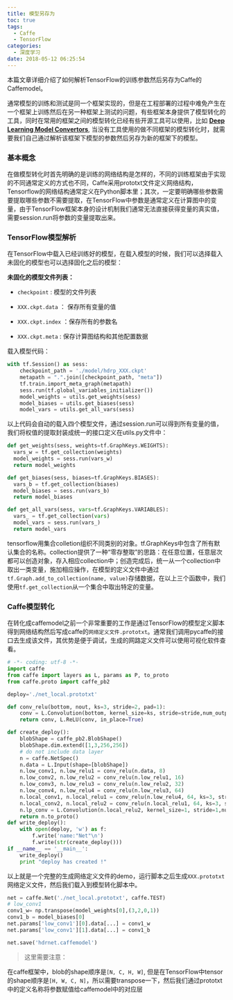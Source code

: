 ```yaml
---
title: 模型另存为
toc: true
tags:
  - Caffe
  - TensorFlow
categories:
  - 深度学习
date: 2018-05-12 06:25:54
---
```


本篇文章详细介绍了如何解析TensorFlow的训练参数然后另存为Caffe的Caffemodel。

<!--more-->

通常模型的训练和测试是同一个框架实现的，但是在工程部署的过程中难免产生在一个框架上训练然后在另一种框架上测试的问题，有些框架本身提供了模型转化的工具，同时在常用的框架之间的模型转化已经有些开源工具可以使用，比如 [**Deep Learning Model Convertors**](https://github.com/ysh329/deep-learning-model-convertor), 当没有工具使用的做不同框架的模型转化时，就需要我们自己通过解析该框架下模型的参数然后另存为新的框架下的模型。

### **基本概念**

在做模型转化时首先明确的是训练的网络结构是怎样的，不同的训练框架由于实现的不同通常定义的方式也不同，Caffe采用prototxt文件定义网络结构，Tensorflow的网络结构通常定义在Python脚本里；其次，一定要明确哪些参数需要提取哪些参数不需要提取，在TensorFlow中参数是通常定义在计算图中的变量，由于TensorFlow框架本身的设计机制我们通常无法直接获得变量的真实值，需要session.run将参数的变量提取出来。

### **TensorFlow模型解析**

在TensorFlow中载入已经训练好的模型，在载入模型的时候，我们可以选择载入未固化的模型也可以选择固化之后的模型：

**未固化的模型文件列表：**

- `checkpoint` : 模型的文件列表

- `XXX.ckpt.data` ： 保存所有变量的值

- `XXX.ckpt.index` ：保存所有的参数名

- `XXX.ckpt.meta` : 保存计算图结构和其他配置数据

载入模型代码：

```python
with tf.Session() as sess:
    checkpoint_path = './model/hdrp_XXX.ckpt'
    metapath = ".".join([checkpoint_path, "meta"])
    tf.train.import_meta_graph(metapath)
    sess.run(tf.global_variables_initializer())
    model_weights = utils.get_weights(sess)
    model_biases = utils.get_biases(sess)
    model_vars = utils.get_all_vars(sess)
```

以上代码会自动的载入四个模型文件，通过session.run可以得到所有变量的值，我们将权值的提取封装成统一的接口定义在utils.py文件中：

```python
def get_weights(sess, weights=tf.GraphKeys.WEIGHTS):
  vars_w = tf.get_collection(weights)
  model_weights = sess.run(vars_w)
  return model_weights

def get_biases(sess, biases=tf.GraphKeys.BIASES):
  vars_b = tf.get_collection(biases)
  model_biases = sess.run(vars_b)
  return model_biases

def get_all_vars(sess, vars=tf.GraphKeys.VARIABLES):
  vars_ = tf.get_collection(vars)
  model_vars = sess.run(vars_)
  return model_vars
```
tensorflow用集合colletion组织不同类别的对象。tf.GraphKeys中包含了所有默认集合的名称。collection提供了一种“零存整取”的思路：在任意位置，任意层次都可以创造对象，存入相应collection中；创造完成后，统一从一个collection中取出一类变量，施加相应操作，在模型的定义文件中通过`tf.Graph.add_to_collection(name, value)`存储数据，在以上三个函数中，我们使用`tf.get_collection`从一个集合中取出特定的变量。

### **Caffe模型转化**

在转化成caffemodel之前一个非常重要的工作是通过TensorFlow的模型定义脚本得到网络结构然后写成caffe的`网络定义文件.prototxt`。通常我们调用pycaffe的接口去生成该文件，其优势是便于调试，生成的网路定义文件可以使用可视化软件查看。

```python
# -*- coding: utf-8 -*-
import caffe
from caffe import layers as L, params as P, to_proto
from caffe.proto import caffe_pb2

deploy='./net_local.prototxt'

def conv_relu(bottom, nout, ks=3, stride=2, pad=1):
    conv = L.Convolution(bottom, kernel_size=ks, stride=stride,num_output=nout, pad=pad)
    return conv, L.ReLU(conv, in_place=True)

def create_deploy():
    blobShape = caffe_pb2.BlobShape()
    blobShape.dim.extend([1,3,256,256])
    # do not include data layer
    n = caffe.NetSpec()
    n.data = L.Input(shape=[blobShape])
    n.low_conv1, n.low_relu1 = conv_relu(n.data, 8)
    n.low_conv2, n.low_relu2 = conv_relu(n.low_relu1, 16)
    n.low_conv3, n.low_relu3 = conv_relu(n.low_relu2, 32)
    n.low_conv4, n.low_relu4 = conv_relu(n.low_relu3, 64)
    n.local_conv1, n.local_relu1 = conv_relu(n.low_relu4, 64, ks=3, stride=1, pad=1)
    n.local_conv2, n.local_relu2 = conv_relu(n.local_relu1, 64, ks=3, stride=1, pad=1)
    n.lp_conv = L.Convolution(n.local_relu2, kernel_size=1, stride=1,num_output=96, pad=0)
    return n.to_proto()
def write_deploy():
    with open(deploy, 'w') as f:
        f.write('name:"Net"\n')
        f.write(str(create_deploy()))
if __name__ == '__main__':
    write_deploy()
    print "deploy has created !"
```

以上就是一个完整的生成网络定义文件的demo，运行脚本之后生成`XXX.prototxt`网络定义文件，然后我们载入到模型转化脚本中。

```python
net = caffe.Net('./net_local.prototxt', caffe.TEST)
# low_conv1
conv1_w= np.transpose(model_weights[0],(3,2,0,1))
conv1_b = model_biases[0]
net.params['low_conv1'][0].data[...] = conv1_w
net.params['low_conv1'][1].data[...] = conv1_b

net.save('hdrnet.caffemodel')
```

> 这里需要注意：

在caffe框架中，blob的shape顺序是`[N, C, H, W]`, 但是在TensorFlow中tensor的shape顺序是`[H, W, C, N]`，所以需要transpose一下，然后我们通过prototxt中的定义名称将参数赋值给caffemodel中的对应层





